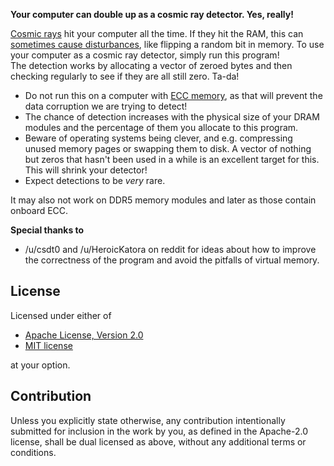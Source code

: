 **Your computer can double up as a cosmic ray detector. Yes, really!**

[Cosmic rays](https://en.wikipedia.org/wiki/Cosmic_ray) hit your computer all the time. If they hit the RAM, this can [sometimes cause disturbances](https://en.wikipedia.org/wiki/Soft_error#Cosmic_rays_creating_energetic_neutrons_and_protons), like flipping a random bit in memory.
To use your computer as a cosmic ray detector, simply run this program!  
The detection works by allocating a vector of zeroed bytes and then checking regularly to see if they are all still zero. Ta-da!  

 * Do not run this on a computer with [ECC memory](https://en.wikipedia.org/wiki/ECC_memory), as that will prevent the data corruption we are trying to detect!
 * The chance of detection increases with the physical size of your DRAM modules and the percentage of them you allocate to this program.
 * Beware of operating systems being clever, and e.g. compressing unused memory pages or swapping them to disk. A vector of nothing but zeros that hasn't been used in a while is an excellent target for this. This will shrink your detector!
 * Expect detections to be *very* rare.

It may also not work on DDR5 memory modules and later as those contain onboard ECC.

**Special thanks to**
 * /u/csdt0 and /u/HeroicKatora on reddit for ideas about how to improve the correctness of the program and avoid the pitfalls of virtual memory.

## License

Licensed under either of

 * [Apache License, Version 2.0](LICENSE-APACHE)
 * [MIT license](LICENSE-MIT)

at your option.

## Contribution

Unless you explicitly state otherwise, any contribution intentionally submitted
for inclusion in the work by you, as defined in the Apache-2.0 license, shall be
dual licensed as above, without any additional terms or conditions.
